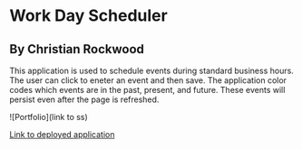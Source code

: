 # Work Day Scheduler
## By Christian Rockwood

This application is used to schedule events during standard business hours. The user can click to eneter an event and then save. The application color codes which events are in the past, present, and future. These events will persist even after the page is refreshed.


![Portfolio](link to ss)<!--update!!!!!-->

[Link to deployed application](https://rockwoodc.github.io/work-day-scheduler/)